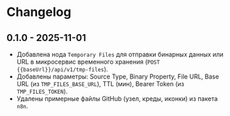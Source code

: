 # Changelog

## 0.1.0 - 2025-11-01

- Добавлена нода `Temporary Files` для отправки бинарных данных или URL в микросервис временного хранения (`POST {{baseUrl}}/api/v1/tmp-files`).
- Добавлены параметры: Source Type, Binary Property, File URL, Base URL (из `TMP_FILES_BASE_URL`), TTL (мин), Bearer Token (из `TMP_FILES_TOKEN`).
- Удалены примерные файлы GitHub (узел, креды, иконки) из пакета `n8n`.

